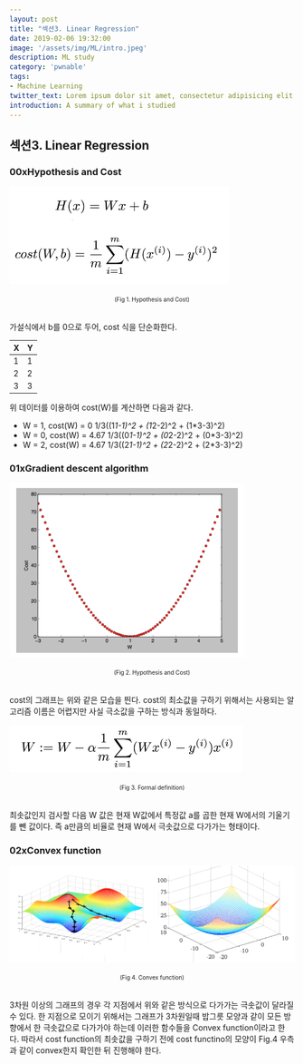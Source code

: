 ```yaml
---
layout: post
title: "섹션3. Linear Regression"
date: 2019-02-06 19:32:00
image: '/assets/img/ML/intro.jpeg'
description: ML study
category: 'pwnable'
tags:
- Machine Learning
twitter_text: Lorem ipsum dolor sit amet, consectetur adipisicing elit.
introduction: A summary of what i studied
---
```


## 섹션3. Linear Regression

### 00xHypothesis and Cost
 ![problem](/assets/img/ML/section3/figure1.PNG "Hypothesis and Cost")
<center><font size="0.5em">(Fig 1. Hypothesis and Cost)</font></center><br>

가설식에서 b를 0으로 두어, cost 식을 단순화한다.

 X | Y
 ---- | ----
 1 | 1
 2 | 2
 3 | 3

위 데이터를 이용하여 cost(W)를 계산하면 다음과 같다.
 - W = 1, cost(W) = 0
    1/3((1*1-1)^2 + (1*2-2)^2 + (1*3-3)^2)
 - W = 0, cost(W) = 4.67
    1/3((0*1-1)^2 + (0*2-2)^2 + (0*3-3)^2)
 - W = 2, cost(W) = 4.67
    1/3((2*1-1)^2 + (2*2-2)^2 + (2*3-3)^2)

### 01xGradient descent algorithm

 ![problem](/assets/img/ML/section3/figure2.PNG "Hypothesis and Cost")
<center><font size="0.5em">(Fig 2. Hypothesis and Cost)</font></center><br>

cost의 그래프는 위와 같은 모습을 띈다. cost의 최소값을 구하기 위해서는 사용되는 알고리즘 이름은 어렵지만 사실 극소값을 구하는 방식과 동일하다.

 ![problem](/assets/img/ML/section3/figure3.PNG "Formal definition")
<center><font size="0.5em">(Fig 3. Formal definition)</font></center><br>

최솟값인지 검사할 다음 W 값은 현재 W값에서 특정값 a를 곱한 현재 W에서의 기울기를 뺀 값이다. 즉 a만큼의 비율로 현재 W에서 극솟값으로 다가가는 형태이다.<br>

### 02xConvex function

 ![problem](/assets/img/ML/section3/figure4.PNG "Convex function")
<center><font size="0.5em">(Fig 4. Convex function)</font></center><br>

3차원 이상의 그래프의 경우 각 지점에서 위와 같은 방식으로 다가가는 극솟값이 달라질 수 있다. 한 지점으로 모이기 위해서는 그래프가 3차원일때 밥그릇 모양과 같이 모든 방향에서 한 극솟값으로 다가가야 하는데 이러한 함수들을 Convex function이라고 한다. 따라서 cost function의 최솟값을 구하기 전에 cost functino의 모양이 Fig.4 우측과 같이 convex한지 확인한 뒤 진행해야 한다.